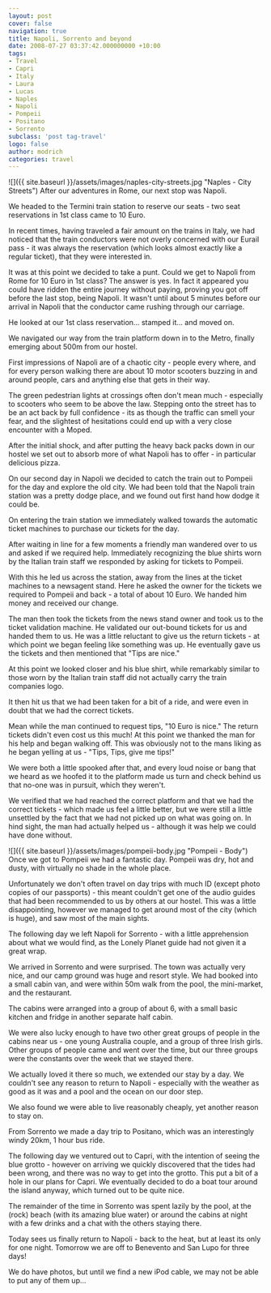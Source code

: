 ```yaml
---
layout: post
cover: false
navigation: true
title: Napoli, Sorrento and beyond
date: 2008-07-27 03:37:42.000000000 +10:00
tags: 
- Travel
- Capri
- Italy
- Laura
- Lucas
- Naples
- Napoli
- Pompeii
- Positano
- Sorrento
subclass: 'post tag-travel'
logo: false
author: modrich
categories: travel
---
```

![]({{ site.baseurl }}/assets/images/naples-city-streets.jpg "Naples - City Streets")
After our adventures in Rome, our next stop was Napoli.

We headed to the Termini train station to reserve our seats - two seat reservations in 1st class came to 10 Euro.

In recent times, having traveled a fair amount on the trains in Italy, we had noticed that the train conductors were not overly concerned with our Eurail pass - it was always the reservation (which looks almost exactly like a regular ticket), that they were interested in.

It was at this point we decided to take a punt. Could we get to Napoli from Rome for 10 Euro in 1st class? The answer is yes. In fact it appeared you could have ridden the entire journey without paying, proving you got off before the last stop, being Napoli. It wasn't until about 5 minutes before our arrival in Napoli that the conductor came rushing through our carriage.

He looked at our 1st class reservation... stamped it... and moved on.

We navigated our way from the train platform down in to the Metro, finally emerging about 500m from our hostel.

First impressions of Napoli are of a chaotic city - people every where, and for every person walking there are about 10 motor scooters buzzing in and around people, cars and anything else that gets in their way.

The green pedestrian lights at crossings often don't mean much - especially to scooters who seem to be above the law. Stepping onto the street has to be an act back by full confidence - its as though the traffic can smell your fear, and the slightest of hesitations could end up with a very close encounter with a Moped.

After the initial shock, and after putting the heavy back packs down in our hostel we set out to absorb more of what Napoli has to offer - in particular delicious pizza.

On our second day in Napoli we decided to catch the train out to Pompeii for the day and explore the old city. We had been told that the Napoli train station was a pretty dodge place, and we found out first hand how dodge it could be.

On entering the train station we immediately walked towards the automatic ticket machines to purchase our tickets for the day.

After waiting in line for a few moments a friendly man wandered over to us and asked if we required help. Immediately recognizing the blue shirts worn by the Italian train staff we responded by asking for tickets to Pompeii.

With this he led us across the station, away from the lines at the ticket machines to a newsagent stand. Here he asked the owner for the tickets we required to Pompeii and back - a total of about 10 Euro. We handed him money and received our change.

The man then took the tickets from the news stand owner and took us to the ticket validation machine. He validated our out-bound tickets for us and handed them to us. He was a little reluctant to give us the return tickets - at which point we began feeling like something was up. He eventually gave us the tickets and then mentioned that "Tips are nice."

At this point we looked closer and his blue shirt, while remarkably similar to those worn by the Italian train staff did not actually carry the train companies logo.

It then hit us that we had been taken for a bit of a ride, and were even in doubt that we had the correct tickets.

Mean while the man continued to request tips, "10 Euro is nice." The return tickets didn't even cost us this much! At this point we thanked the man for his help and began walking off. This was obviously not to the mans liking as he began yelling at us - "Tips, Tips, give me tips!"

We were both a little spooked after that, and every loud noise or bang that we heard as we hoofed it to the platform made us turn and check behind us that no-one was in pursuit, which they weren't.

We verified that we had reached the correct platform and that we had the correct tickets - which made us feel a little better, but we were still a little unsettled by the fact that we had not picked up on what was going on. In hind sight, the man had actually helped us - although it was help we could have done without.

![]({{ site.baseurl }}/assets/images/pompeii-body.jpg "Pompeii - Body")
Once we got to Pompeii we had a fantastic day. Pompeii was dry, hot and dusty, with virtually no shade in the whole place.

Unfortunately we don't often travel on day trips with much ID (except photo copies of our passports) - this meant couldn't get one of the audio guides that had been recommended to us by others at our hostel. This was a little disappointing, however we managed to get around most of the city (which is huge), and saw most of the main sights.

The following day we left Napoli for Sorrento - with a little apprehension about what we would find, as the Lonely Planet guide had not given it a great wrap.

We arrived in Sorrento and were surprised. The town was actually very nice, and our camp ground was huge and resort style. We had booked into a small cabin van, and were within 50m walk from the pool, the mini-market, and the restaurant.

The cabins were arranged into a group of about 6, with a small basic kitchen and fridge in another separate half cabin.

We were also lucky enough to have two other great groups of people in the cabins near us - one young Australia couple, and a group of three Irish girls. Other groups of people came and went over the time, but our three groups were the constants over the week that we stayed there.

We actually loved it there so much, we extended our stay by a day. We couldn't see any reason to return to Napoli - especially with the weather as good as it was and a pool and the ocean on our door step.

We also found we were able to live reasonably cheaply, yet another reason to stay on.

From Sorrento we made a day trip to Positano, which was an interestingly windy 20km, 1 hour bus ride.

The following day we ventured out to Capri, with the intention of seeing the blue grotto  - however on arriving we quickly discovered that the tides had been wrong, and there was no way to get into the grotto. This put a bit of a hole in our plans for Capri. We eventually decided to do a boat tour around the island anyway, which turned out to be quite nice.

The remainder of the time in Sorrento was spent lazily by the pool, at the (rock) beach (with its amazing blue water) or around the cabins at night with a few drinks and a chat with the others staying there.

Today sees us finally return to Napoli - back to the heat, but at least its only for one night. Tomorrow we are off to Benevento and San Lupo for three days!

We do have photos, but until we find a new iPod cable, we may not be able to put any of them up...

